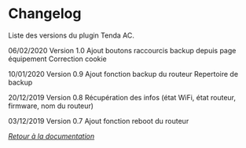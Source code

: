 # Changelog

Liste des versions du plugin Tenda AC.

06/02/2020
Version 1.0
Ajout boutons raccourcis backup depuis page équipement
Correction cookie

10/01/2020
Version 0.9
Ajout fonction backup du routeur
Repertoire de backup

20/12/2019
Version 0.8
Récupération des infos (état WiFi, état routeur, firmware, nom du routeur)

03/12/2019
Version 0.7
Ajout fonction reboot du routeur

*[Retour à la documentation](index.md)*
